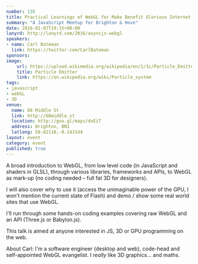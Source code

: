 ```yaml
---
number: 135
title: Practical Learnings of WebGL for Make Benefit Glorious Internet of Web
summary: "A JavaScript Meetup for Brighton & Hove"
date: 2016-01-07T19:15+00:00
lanyrd: http://lanyrd.com/2016/asyncjs-webgl
speakers:
- name: Carl Bateman
  link: https://twitter.com/CarlBateman
sponsors:
image:
    url: https://upload.wikimedia.org/wikipedia/en/1/1c/Particle_Emitter.jpg
    title: Particle Emitter
    link: https://en.wikipedia.org/wiki/Particle_system
tags:
- javascript
- webGL
- 3D
venue:
  name: 68 Middle St
  link: http://68middle.st
  location: http://goo.gl/maps/dxEiT
  address: Brighton, BN1
  latlong: 50.82116,-0.143144
layout: event
category: event
published: true
---
```


A broad introduction to WebGL, from low level code (in JavaScript and shaders in GLSL), through various libraries, frameworks and APIs, to WebGL as mark-up (no coding needed – full fat 3D for designers).

I will also cover why to use it (access the unimaginable power of the GPU, I won't mention the current state of Flash) and demo / show some real world sites that use WebGL.

I'll run through some hands-on coding examples covering raw WebGL and an API (Three.js or Babylon.js).

This talk is aimed at anyone interested in JS, 3D or GPU programming on the web.

About Carl: I'm a software engineer (desktop and web), code-head and self-appointed WebGL evangelist. I *really* like 3D graphics... and maths.